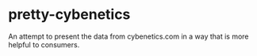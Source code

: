 # pretty-cybenetics
An attempt to present the data from cybenetics.com in a way that is more helpful to consumers.
